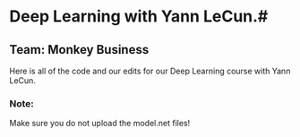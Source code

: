 # Deep Learning with Yann LeCun.#

## Team: Monkey Business ##

Here is all of the code and our edits for our Deep Learning course with Yann LeCun.

### Note: ### 
Make sure you do not upload the model.net files!
